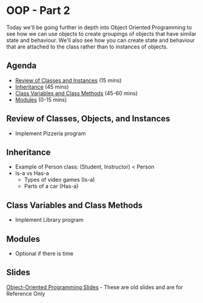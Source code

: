 # OOP - Part 2

Today we'll be going further in depth into Object Oriented Programming to see how we can use objects to create groupings of objects that have similar state and behaviour. We'll also see how you can create state and behaviour that are attached to the class rather than to instances of objects.

## Agenda

* [Review of Classes and Instances](#review-of-classes-and-instances) (15 mins)
* [Inheritance](#inheritance) (45 mins)
* [Class Variables and Class Methods](#class-variables-and-class-methods) (45-60 mins)
* [Modules](#modules) (0-15 mins)

## Review of Classes, Objects, and Instances

* Implement Pizzeria program

## Inheritance

* Example of Person class: (Student, Instructor) < Person
* Is-a vs Has-a
  * Types of video games (Is-a)
  * Parts of a car (Has-a)

## Class Variables and Class Methods

* Implement Library program

## Modules

* Optional if there is time

## Slides

[Object-Oriented Programming Slides](http://bitmakerlabs.s3.amazonaws.com/slides/cohort9/Object-Oriented%20Programming.pdf) - These are old slides and are for Reference Only

